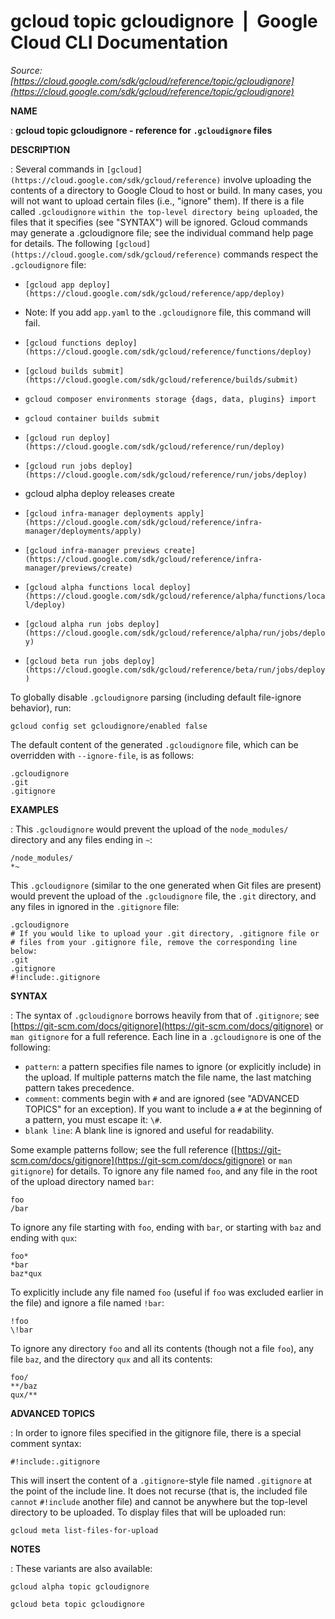 # gcloud topic gcloudignore  |  Google Cloud CLI Documentation

*Source: [https://cloud.google.com/sdk/gcloud/reference/topic/gcloudignore](https://cloud.google.com/sdk/gcloud/reference/topic/gcloudignore)*

**NAME**

: **gcloud topic gcloudignore - reference for `.gcloudignore` files**

**DESCRIPTION**

: Several commands in `[gcloud](https://cloud.google.com/sdk/gcloud/reference)`
involve uploading the contents of a directory to Google Cloud to host or build.
In many cases, you will not want to upload certain files (i.e., "ignore" them).
If there is a file called `.gcloudignore` `within the
top-level directory being uploaded`, the files that it specifies
(see "SYNTAX") will be ignored.
Gcloud commands may generate a .gcloudignore file; see the individual command
help page for details.
The following `[gcloud](https://cloud.google.com/sdk/gcloud/reference)` commands
respect the `.gcloudignore` file:

- `[gcloud app deploy](https://cloud.google.com/sdk/gcloud/reference/app/deploy)`

- Note: If you add `app.yaml` to the `.gcloudignore` file,
this command will fail.
- `[gcloud functions
deploy](https://cloud.google.com/sdk/gcloud/reference/functions/deploy)`
- `[gcloud builds
submit](https://cloud.google.com/sdk/gcloud/reference/builds/submit)`
- `gcloud composer environments storage {dags, data, plugins} import`
- `gcloud container builds submit`
- `[gcloud run deploy](https://cloud.google.com/sdk/gcloud/reference/run/deploy)`
- `[gcloud run jobs
deploy](https://cloud.google.com/sdk/gcloud/reference/run/jobs/deploy)`
- gcloud alpha deploy releases create
- `[gcloud
infra-manager deployments apply](https://cloud.google.com/sdk/gcloud/reference/infra-manager/deployments/apply)`
- `[gcloud
infra-manager previews create](https://cloud.google.com/sdk/gcloud/reference/infra-manager/previews/create)`
- `[gcloud alpha
functions local deploy](https://cloud.google.com/sdk/gcloud/reference/alpha/functions/local/deploy)`
- `[gcloud alpha run
jobs deploy](https://cloud.google.com/sdk/gcloud/reference/alpha/run/jobs/deploy)`
- `[gcloud beta run jobs
deploy](https://cloud.google.com/sdk/gcloud/reference/beta/run/jobs/deploy)`

To globally disable `.gcloudignore` parsing (including default
file-ignore behavior), run:

```
gcloud config set gcloudignore/enabled false
```

The default content of the generated `.gcloudignore` file, which can
be overridden with `--ignore-file`, is as follows:

```
.gcloudignore
.git
.gitignore
```

**EXAMPLES**

: This `.gcloudignore` would prevent the upload of the
`node_modules/` directory and any files ending in `~`:

```
/node_modules/
*~
```

This `.gcloudignore` (similar to the one generated when Git files are
present) would prevent the upload of the `.gcloudignore` file, the
`.git` directory, and any files in ignored in the
`.gitignore` file:

```
.gcloudignore
# If you would like to upload your .git directory, .gitignore file or
# files from your .gitignore file, remove the corresponding line below:
.git
.gitignore
#!include:.gitignore
```

**SYNTAX**

: The syntax of `.gcloudignore` borrows heavily from that of
`.gitignore`; see [https://git-scm.com/docs/gitignore](https://git-scm.com/docs/gitignore)
or `man gitignore` for a full reference.
Each line in a `.gcloudignore` is one of the following:

- `pattern`: a pattern specifies file names to ignore (or explicitly
include) in the upload. If multiple patterns match the file name, the last
matching pattern takes precedence.
- `comment`: comments begin with `#` and are ignored (see
"ADVANCED TOPICS" for an exception). If you want to include a `#` at
the beginning of a pattern, you must escape it: `\#`.
- `blank line`: A blank line is ignored and useful for readability.

Some example patterns follow; see the full reference ([https://git-scm.com/docs/gitignore](https://git-scm.com/docs/gitignore)
or `man gitignore`) for details.
To ignore any file named `foo`, and any file in the root of the
upload directory named `bar`:

```
foo
/bar
```

To ignore any file starting with `foo`, ending with `bar`,
or starting with `baz` and ending with `qux`:

```
foo*
*bar
baz*qux
```

To explicitly include any file named `foo` (useful if
`foo` was excluded earlier in the file) and ignore a file named
`!bar`:

```
!foo
\!bar
```

To ignore any directory `foo` and all its contents (though not a file
`foo`), any file `baz`, and the directory `qux`
and all its contents:

```
foo/
**/baz
qux/**
```

**ADVANCED TOPICS**

: In order to ignore files specified in the gitignore file, there is a special
comment syntax:

```
#!include:.gitignore
```

This will insert the content of a `.gitignore`-style file named
`.gitignore` at the point of the include line. It does not recurse
(that is, the included file `cannot` `#!include` another
file) and cannot be anywhere but the top-level directory to be uploaded.
To display files that will be uploaded run:

```
gcloud meta list-files-for-upload
```

**NOTES**

: These variants are also available:

```
gcloud alpha topic gcloudignore
```

```
gcloud beta topic gcloudignore
```
